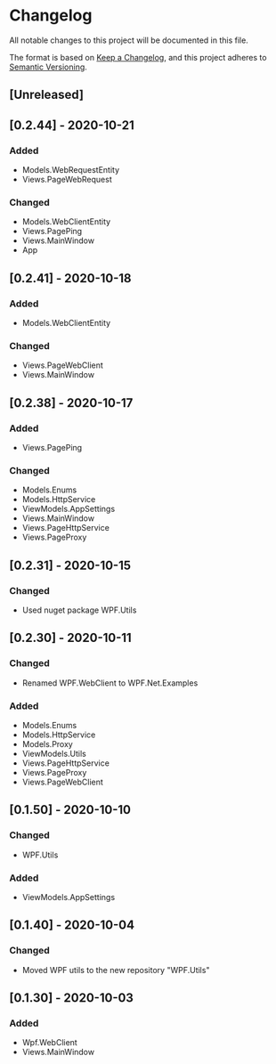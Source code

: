 # Changelog
All notable changes to this project will be documented in this file.

The format is based on [Keep a Changelog](https://keepachangelog.com/en/1.0.0/),
and this project adheres to [Semantic Versioning](https://semver.org/spec/v2.0.0.html).

## [Unreleased]

## [0.2.44] - 2020-10-21
### Added
- Models.WebRequestEntity
- Views.PageWebRequest
### Changed
- Models.WebClientEntity
- Views.PagePing
- Views.MainWindow
- App

## [0.2.41] - 2020-10-18
### Added
- Models.WebClientEntity
### Changed
- Views.PageWebClient
- Views.MainWindow

## [0.2.38] - 2020-10-17
### Added
- Views.PagePing
### Changed
- Models.Enums
- Models.HttpService
- ViewModels.AppSettings
- Views.MainWindow
- Views.PageHttpService
- Views.PageProxy

## [0.2.31] - 2020-10-15
### Changed
- Used nuget package WPF.Utils

## [0.2.30] - 2020-10-11
### Changed
- Renamed WPF.WebClient to WPF.Net.Examples
### Added
- Models.Enums
- Models.HttpService
- Models.Proxy
- ViewModels.Utils
- Views.PageHttpService
- Views.PageProxy
- Views.PageWebClient

## [0.1.50] - 2020-10-10
### Changed
- WPF.Utils
### Added
- ViewModels.AppSettings

## [0.1.40] - 2020-10-04
### Changed
- Moved WPF utils to the new repository "WPF.Utils"

## [0.1.30] - 2020-10-03
### Added
- Wpf.WebClient
- Views.MainWindow
